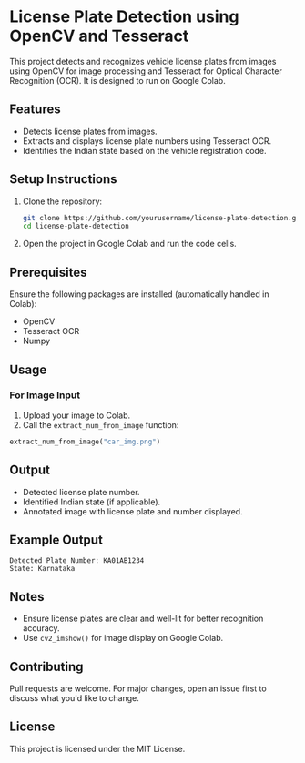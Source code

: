 # License Plate Detection using OpenCV and Tesseract

This project detects and recognizes vehicle license plates from images using OpenCV for image processing and Tesseract for Optical Character Recognition (OCR). It is designed to run on Google Colab.

## Features
- Detects license plates from images.
- Extracts and displays license plate numbers using Tesseract OCR.
- Identifies the Indian state based on the vehicle registration code.

## Setup Instructions

1. Clone the repository:
    ```bash
    git clone https://github.com/yourusername/license-plate-detection.git
    cd license-plate-detection
    ```

2. Open the project in Google Colab and run the code cells.

## Prerequisites

Ensure the following packages are installed (automatically handled in Colab):
- OpenCV
- Tesseract OCR
- Numpy

## Usage

### For Image Input
1. Upload your image to Colab.
2. Call the `extract_num_from_image` function:

```python
extract_num_from_image("car_img.png")
```

## Output
- Detected license plate number.
- Identified Indian state (if applicable).
- Annotated image with license plate and number displayed.

## Example Output
```
Detected Plate Number: KA01AB1234
State: Karnataka
```

## Notes
- Ensure license plates are clear and well-lit for better recognition accuracy.
- Use `cv2_imshow()` for image display on Google Colab.

## Contributing
Pull requests are welcome. For major changes, open an issue first to discuss what you'd like to change.

## License
This project is licensed under the MIT License.

